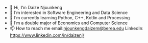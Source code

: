 - 👋 Hi, I’m Daize Njounkeng
- 👀 I’m interested in Software Engineering and Data Science
- 🌱 I’m currently learning Python, C++, Kotlin and Processing
- 💞️ I’m a double major of Economics and Computer Science
- 📫 How to reach me 
          email:njounkengdaizem@berea.edu
          LinkedIn: https://www.linkedin.com/in/daizenj/
         
          
